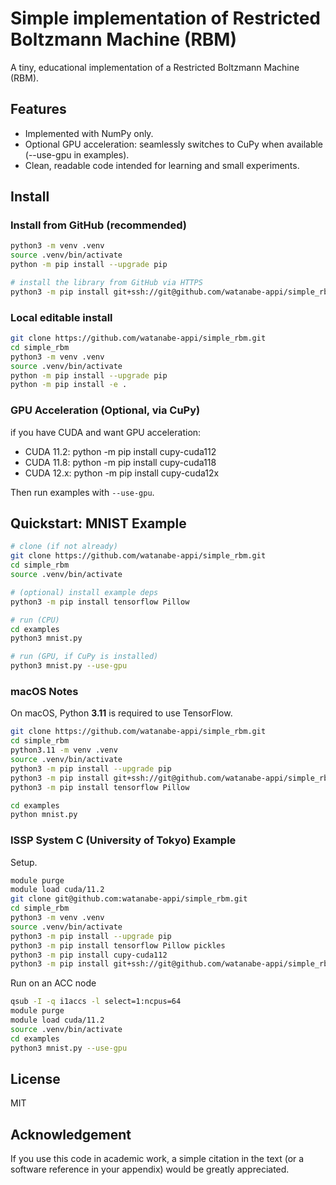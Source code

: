 # Simple implementation of Restricted Boltzmann Machine (RBM)

A tiny, educational implementation of a Restricted Boltzmann Machine (RBM).

## Features

* Implemented with NumPy only.
* Optional GPU acceleration: seamlessly switches to CuPy when available (--use-gpu in examples).
* Clean, readable code intended for learning and small experiments.

## Install

### Install from GitHub (recommended)

```sh
python3 -m venv .venv
source .venv/bin/activate
python -m pip install --upgrade pip

# install the library from GitHub via HTTPS
python3 -m pip install git+ssh://git@github.com/watanabe-appi/simple_rbm.git
```

### Local editable install

```sh
git clone https://github.com/watanabe-appi/simple_rbm.git
cd simple_rbm
python3 -m venv .venv
source .venv/bin/activate
python -m pip install --upgrade pip
python -m pip install -e .
```

### GPU Acceleration (Optional, via CuPy)

if you have CUDA and want GPU acceleration:
* CUDA 11.2: python -m pip install cupy-cuda112
* CUDA 11.8: python -m pip install cupy-cuda118
* CUDA 12.x: python -m pip install cupy-cuda12x

Then run examples with `--use-gpu`.

## Quickstart: MNIST Example

```sh
# clone (if not already)
git clone https://github.com/watanabe-appi/simple_rbm.git
cd simple_rbm
source .venv/bin/activate

# (optional) install example deps
python3 -m pip install tensorflow Pillow

# run (CPU)
cd examples
python3 mnist.py

# run (GPU, if CuPy is installed)
python3 mnist.py --use-gpu
```

### macOS Notes

On macOS, Python **3.11** is required to use TensorFlow.

```sh
git clone https://github.com/watanabe-appi/simple_rbm.git
cd simple_rbm
python3.11 -m venv .venv
source .venv/bin/activate
python3 -m pip install --upgrade pip
python3 -m pip install git+ssh://git@github.com/watanabe-appi/simple_rbm.git
python3 -m pip install tensorflow Pillow

cd examples
python mnist.py
```

### ISSP System C (University of Tokyo) Example

Setup.

```sh
module purge
module load cuda/11.2
git clone git@github.com:watanabe-appi/simple_rbm.git 
cd simple_rbm
python3 -m venv .venv 
source .venv/bin/activate
python3 -m pip install --upgrade pip
python3 -m pip install tensorflow Pillow pickles
python3 -m pip install cupy-cuda112
python3 -m pip install git+ssh://git@github.com/watanabe-appi/simple_rbm.git
```

Run on an ACC node

```sh
qsub -I -q i1accs -l select=1:ncpus=64
module purge
module load cuda/11.2
source .venv/bin/activate
cd examples
python3 mnist.py --use-gpu
```

## License

MIT

## Acknowledgement

If you use this code in academic work, a simple citation in the text (or a software reference in your appendix) would be greatly appreciated.

